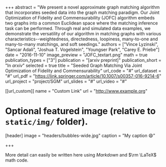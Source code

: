 +++
abstract = "We present a novel approximate graph matching algorithm that incorporates seeded data into the graph matching paradigm. Our Joint Optimization of Fidelity and Commensurability (JOFC) algorithm embeds two graphs into a common Euclidean space where the matching inference task can be performed. Through real and simulated data examples, we demonstrate the versatility of our algorithm in matching graphs with various characteristics--weightedness, directedness, loopiness, many-to-one and many-to-many matchings, and soft seedings."
authors = ["Vince Lyzinski", "Sancar Adali", "Joshua T. Vogelstein", "Youngser Park", "Carey E. Priebe"]
date = "2016-11-10"
image_preview = "JOFC_textart.png"
math = true
publication_types = ["3"]
publication = "[arxiv preprint]"
publication_short = "In *arxiv*"
selected = true
title = "Seeded Graph Matching Via Joint Optimization of Fidelity and Commensurability"
url_code = "#"
url_dataset = "#"
url_pdf = "https://link.springer.com/article/10.1007/s00357-016-9214-6"
url_project = "project/SGM"
url_slides = "#"
url_video = "#"

[[url_custom]]
name = "Custom Link"
url = "http://www.example.org"

# Optional featured image (relative to `static/img/` folder).
[header]
image = "headers/bubbles-wide.jpg"
caption = "My caption :smile:"

+++

More detail can easily be written here using *Markdown* and $\rm \LaTeX$ math code.
